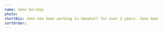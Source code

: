 ```yaml
---
name: Jenn Garibay
photo:
shortBio: Jenn has been working in Vauxhall for over 2 years. Jenn heads up the ministry to local women and young girls, something she is passionate about. She can often be seen out in the community with her partner in crime Buxton - her much loved dog.
sortOrder:
---
```

